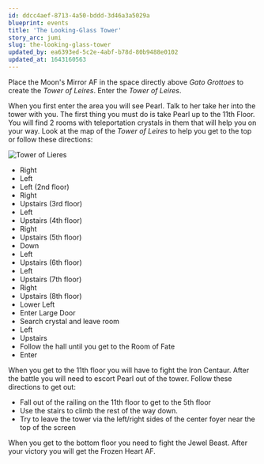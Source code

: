 ```yaml
---
id: ddcc4aef-8713-4a50-bddd-3d46a3a5029a
blueprint: events
title: 'The Looking-Glass Tower'
story_arc: jumi
slug: the-looking-glass-tower
updated_by: ea6393ed-5c2e-4abf-b78d-80b9488e0102
updated_at: 1643160563
---
```

Place the Moon's Mirror AF in the space directly above *Gato Grottoes* to create the *Tower of Leires*. Enter the *Tower of Leires*.

When you first enter the area you will see Pearl. Talk to her take her into the tower with you. The first thing you must do is take Pearl up to the 11th Floor. You will find 2 rooms with teleportation crystals in them that will help you on your way. Look at the map of the *Tower of Leires* to help you get to the top or follow these directions:

![Tower of Lieres](/assets/img/walkthrough/maps/tower-of-leires.png)

* Right
* Left
* Left (2nd floor)
* Right
* Upstairs (3rd floor)
* Left
* Upstairs (4th floor)
* Right
* Upstairs (5th floor)
* Down
* Left
* Upstairs (6th floor)
* Left
* Upstairs (7th floor)
* Right
* Upstairs (8th floor)
* Lower Left
* Enter Large Door
* Search crystal and leave room
* Left
* Upstairs
* Follow the hall until you get to the Room of Fate
* Enter

When you get to the 11th floor you will have to fight the Iron Centaur. After the battle you will need to escort Pearl out of the tower. Follow these directions to get out:

* Fall out of the railing on the 11th floor to get to the 5th floor
* Use the stairs to climb the rest of the way down.
* Try to leave the tower via the left/right sides of the center foyer near the top of the screen

When you get to the bottom floor you need to fight the Jewel Beast. After your victory you will get the Frozen Heart AF.